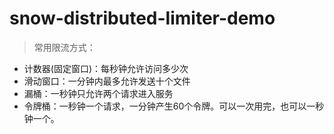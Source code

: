 # snow-distributed-limiter-demo

> 常用限流方式：

- 计数器(固定窗口)：每秒钟允许访问多少次
- 滑动窗口：一分钟内最多允许发送十个文件
- 漏桶：一秒钟只允许两个请求进入服务
- 令牌桶：一秒钟一个请求，一分钟产生60个令牌。可以一次用完，也可以一秒钟一个。

